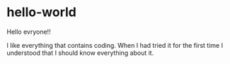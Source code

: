 # hello-world

Hello evryone!!

I like everything that contains coding. When I had tried it for the first time  I understood that I should know everything about it.
